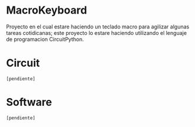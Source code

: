 # MacroKeyboard

Proyecto en el cual estare haciendo un teclado macro para agilizar algunas tareas cotidicanas; este proyecto lo estare haciendo utilizando el lenguaje de programacion CircuitPython.

# Circuit
    [pendiente]
# Software
    [pendiente]